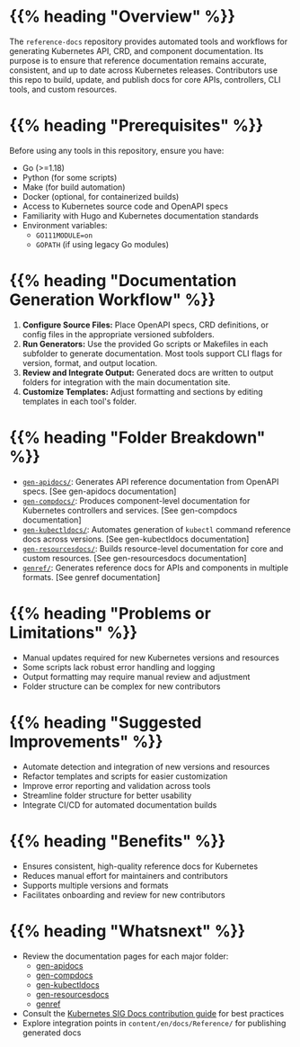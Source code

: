 
# {{% heading "Overview" %}}

The `reference-docs` repository provides automated tools and workflows for generating Kubernetes API, CRD, and component documentation. Its purpose is to ensure that reference documentation remains accurate, consistent, and up to date across Kubernetes releases. Contributors use this repo to build, update, and publish docs for core APIs, controllers, CLI tools, and custom resources.

# {{% heading "Prerequisites" %}}

Before using any tools in this repository, ensure you have:
- Go (>=1.18)
- Python (for some scripts)
- Make (for build automation)
- Docker (optional, for containerized builds)
- Access to Kubernetes source code and OpenAPI specs
- Familiarity with Hugo and Kubernetes documentation standards
- Environment variables:
	- `GO111MODULE=on`
	- `GOPATH` (if using legacy Go modules)

# {{% heading "Documentation Generation Workflow" %}}

1. **Configure Source Files:** Place OpenAPI specs, CRD definitions, or config files in the appropriate versioned subfolders.
2. **Run Generators:** Use the provided Go scripts or Makefiles in each subfolder to generate documentation. Most tools support CLI flags for version, format, and output location.
3. **Review and Integrate Output:** Generated docs are written to output folders for integration with the main documentation site.
4. **Customize Templates:** Adjust formatting and sections by editing templates in each tool's folder.

# {{% heading "Folder Breakdown" %}}

- [`gen-apidocs/`](./gen-apidocs/README.md): Generates API reference documentation from OpenAPI specs. [See gen-apidocs documentation]
- [`gen-compdocs/`](./gen-compdocs/README.md): Produces component-level documentation for Kubernetes controllers and services. [See gen-compdocs documentation]
- [`gen-kubectldocs/`](./gen-kubectldocs/README.md): Automates generation of `kubectl` command reference docs across versions. [See gen-kubectldocs documentation]
- [`gen-resourcesdocs/`](./gen-resourcesdocs/README.md): Builds resource-level documentation for core and custom resources. [See gen-resourcesdocs documentation]
- [`genref/`](./genref/README.md): Generates reference docs for APIs and components in multiple formats. [See genref documentation]

# {{% heading "Problems or Limitations" %}}

- Manual updates required for new Kubernetes versions and resources
- Some scripts lack robust error handling and logging
- Output formatting may require manual review and adjustment
- Folder structure can be complex for new contributors

# {{% heading "Suggested Improvements" %}}

- Automate detection and integration of new versions and resources
- Refactor templates and scripts for easier customization
- Improve error reporting and validation across tools
- Streamline folder structure for better usability
- Integrate CI/CD for automated documentation builds

# {{% heading "Benefits" %}}

- Ensures consistent, high-quality reference docs for Kubernetes
- Reduces manual effort for maintainers and contributors
- Supports multiple versions and formats
- Facilitates onboarding and review for new contributors

# {{% heading "Whatsnext" %}}

- Review the documentation pages for each major folder:
	- [gen-apidocs](./gen-apidocs/README.md)
	- [gen-compdocs](./gen-compdocs/README.md)
	- [gen-kubectldocs](./gen-kubectldocs/README.md)
	- [gen-resourcesdocs](./gen-resourcesdocs/README.md)
	- [genref](./genref/README.md)
- Consult the [Kubernetes SIG Docs contribution guide](https://github.com/kubernetes/community/tree/master/sig-docs) for best practices
- Explore integration points in `content/en/docs/Reference/` for publishing generated docs
